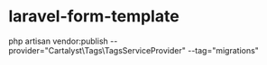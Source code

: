 # laravel-form-template

php artisan vendor:publish --provider="Cartalyst\Tags\TagsServiceProvider" --tag="migrations"
